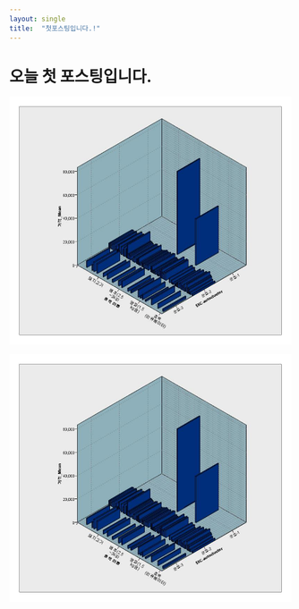 ```yaml
---
layout: single
title:  "첫포스팅입니다.!"
---
```


# 오늘 첫 포스팅입니다.

![1](_images/2023-07-19-first/c67d14fad7f96ccefd12538376725d175b224687.jpg)

![2](./_images/2023-07-19-first/c67d14fad7f96ccefd12538376725d175b224687.jpg)
